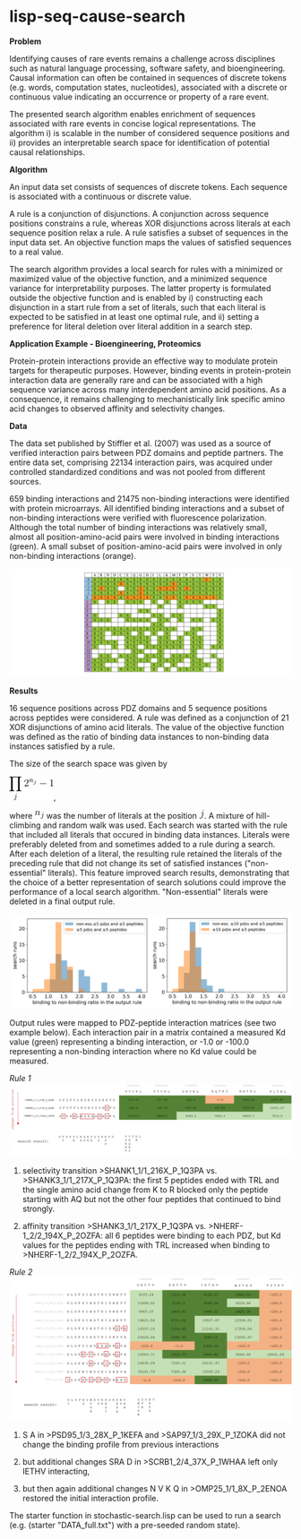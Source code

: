 # lisp-seq-cause-search

**Problem**

Identifying causes of rare events remains a challenge across disciplines such as natural language processing, software safety, and bioengineering. Causal information can often be contained in sequences of discrete tokens (e.g. words, computation states, nucleotides), associated with a discrete or continuous value indicating an occurrence or property of a rare event. 

The presented search algorithm enables enrichment of sequences associated with rare events in concise logical representations. The algorithm i) is scalable in the number of considered sequence positions and ii) provides an interpretable search space for identification of potential causal relationships.

**Algorithm**

An input data set consists of sequences of discrete tokens. Each sequence is associated with a continuous or discrete value.

A rule is a conjunction of disjunctions. A conjunction across sequence positions constrains a rule, whereas XOR disjunctions across literals at each sequence position relax a rule. A rule satisfies a subset of sequences in the input data set. An objective function maps the values of satisfied sequences to a real value. 

The search algorithm provides a local search for rules with a minimized or maximized value of the objective function, and a minimized sequence variance for interpretability purposes. The latter property is formulated outside the objective function and is enabled by i) constructing each disjunction in a start rule from a set of literals, such that each literal is expected to be satisfied in at least one optimal rule, and ii) setting a preference for literal deletion over literal addition in a search step.

**Application Example - Bioengineering, Proteomics**

Protein-protein interactions provide an effective way to modulate protein targets for therapeutic purposes. However, binding events in protein-protein interaction data are generally rare and can be associated with a high sequence variance across many interdependent amino acid positions. As a consequence, it remains challenging to mechanistically link specific amino acid changes to observed affinity and selectivity changes. 

**Data**

The data set published by Stiffler et al. (2007) was used as a source of verified interaction pairs between PDZ domains and peptide partners. The entire data set, comprising 22134 interaction pairs, was acquired under controlled standardized conditions and was not pooled from different sources.

659 binding interactions and 21475 non-binding interactions were identified with protein microarrays. All identified binding interactions and a subset of non-binding interactions were verified with fluorescence polarization. Although the total number of binding interactions was relatively small, almost all position-amino-acid pairs were involved in binding interactions (green). A small subset of position-amino-acid pairs were involved in only non-binding interactions (orange).

![binding_s](https://github.com/alfin3/lisp-seq-cause-search/blob/master/images/data.png)

**Results**

16 sequence positions across PDZ domains and 5 sequence positions across peptides were considered. A rule was defined as a conjunction of 21 XOR disjunctions of amino acid literals. The value of the objective function was defined as the ratio of binding data instances to non-binding data instances satisfied by a rule. 

The size of the search space was given by

![form](https://github.com/alfin3/lisp-seq-cause-search/blob/master/images/space_size.gif), 

where ![nj](https://github.com/alfin3/lisp-seq-cause-search/blob/master/images/nj.gif) was the number of literals at the position ![j](https://github.com/alfin3/lisp-seq-cause-search/blob/master/images/j.gif). A mixture of hill-climbing and random walk was used. Each search was started with the rule that included all literals that occured in binding data instances. Literals were preferably deleted from and sometimes added to a rule during a search. After each deletion of a literal, the resulting rule retained the literals of the preceding rule that did not change its set of satisfied instances ("non-essential" literals). This feature improved search results, demonstrating that the choice of a better representation of search solutions could improve the performance of a local search algorithm. "Non-essential" literals were deleted in a final output rule. 

![combo](https://github.com/alfin3/lisp-seq-cause-search/blob/master/images/search_runs.png)

Output rules were mapped to PDZ-peptide interaction matrices (see two example below). Each interaction pair in a matrix contained a measured Kd value (green) representing a binding interaction, or -1.0 or -100.0 representing a non-binding interaction where no Kd value could be measured. 

*Rule 1*
![rule](https://github.com/alfin3/lisp-seq-cause-search/blob/master/images/rule1.png)

1) selectivity transition >SHANK1_1/1_216X_P_1Q3PA vs. >SHANK3_1/1_217X_P_1Q3PA:
the first 5 peptides ended with TRL and the single amino acid change from K to R blocked only the peptide starting with AQ but not the other four peptides that continued to bind strongly.

2) affinity transition >SHANK3_1/1_217X_P_1Q3PA vs. >NHERF-1_2/2_194X_P_2OZFA:
all 6 peptides were binding to each PDZ, but Kd values for the peptides ending with TRL increased when binding to >NHERF-1_2/2_194X_P_2OZFA.

*Rule 2*
![rule2](https://github.com/alfin3/lisp-seq-cause-search/blob/master/images/rule2.png)

1) S A in >PSD95_1/3_28X_P_1KEFA and >SAP97_1/3_29X_P_1ZOKA did not change the binding profile from previous interactions

2) but additional changes SRA D in >SCRB1_2/4_37X_P_1WHAA left only IETHV interacting,

3) but then again additional changes N V K Q in >OMP25_1/1_8X_P_2ENOA restored the initial interaction profile.

The starter function in stochastic-search.lisp can be used to run a search (e.g. (starter "DATA_full.txt") with a pre-seeded random state). 
